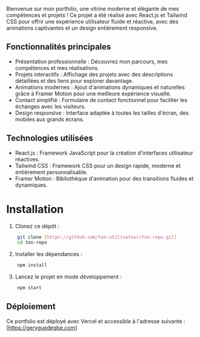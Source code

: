 Bienvenue sur mon portfolio, une vitrine moderne et élégante de mes compétences et projets !
Ce projet a été réalisé avec React.js et Tailwind CSS pour offrir une expérience utilisateur fluide et réactive, avec des animations captivantes et un design entièrement responsive.

## Fonctionnalités principales

- Présentation professionnelle : Découvrez mon parcours, mes compétences et mes réalisations.
- Projets interactifs : Affichage des projets avec des descriptions détaillées et des liens pour explorer davantage.
- Animations modernes : Ajout d'animations dynamiques et naturelles grâce à Framer Motion pour une meilleure expérience visuelle.
- Contact simplifié : Formulaire de contact fonctionnel pour faciliter les échanges avec les visiteurs.
- Design responsive : Interface adaptée à toutes les tailles d'écran, des mobiles aux grands écrans.

## Technologies utilisées

- React.js : Framework JavaScript pour la création d'interfaces utilisateur réactives.
- Tailwind CSS : Framework CSS pour un design rapide, moderne et entièrement personnalisable.
- Framer Motion : Bibliothèque d'animation pour des transitions fluides et dynamiques.

# Installation

1. Clonez ce dépôt :

```bash
    git clone [https://github.com/ton-utilisateur/ton-repo.git]
    cd ton-repo
```

2. Installer les dépendances :

```bash
    npm install
```

3. Lancez le projet en mode développement :

```bash
    npm start
```

## Déploiement

Ce portfolio est déployé avec Vercel et accessible à l'adresse suivante : [https://geryguedegbe.com]
